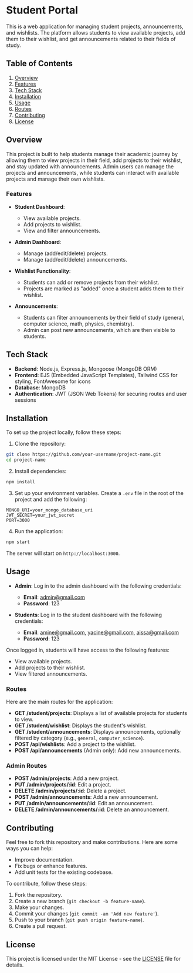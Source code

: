 # Student Portal

This is a web application for managing student projects, announcements, and wishlists. The platform allows students to view available projects, add them to their wishlist, and get announcements related to their fields of study.

## Table of Contents

1. [Overview](#overview)
2. [Features](#features)
3. [Tech Stack](#tech-stack)
4. [Installation](#installation)
5. [Usage](#usage)
6. [Routes](#routes)
7. [Contributing](#contributing)
8. [License](#license)

## Overview

This project is built to help students manage their academic journey by allowing them to view projects in their field, add projects to their wishlist, and stay updated with announcements. Admin users can manage the projects and announcements, while students can interact with available projects and manage their own wishlists.

### Features

* **Student Dashboard**:

  * View available projects.
  * Add projects to wishlist.
  * View and filter announcements.
* **Admin Dashboard**:

  * Manage (add/edit/delete) projects.
  * Manage (add/edit/delete) announcements.
* **Wishlist Functionality**:

  * Students can add or remove projects from their wishlist.
  * Projects are marked as "added" once a student adds them to their wishlist.
* **Announcements**:

  * Students can filter announcements by their field of study (general, computer science, math, physics, chemistry).
  * Admin can post new announcements, which are then visible to students.

## Tech Stack

* **Backend**: Node.js, Express.js, Mongoose (MongoDB ORM)
* **Frontend**: EJS (Embedded JavaScript Templates), Tailwind CSS for styling, FontAwesome for icons
* **Database**: MongoDB
* **Authentication**: JWT (JSON Web Tokens) for securing routes and user sessions

## Installation

To set up the project locally, follow these steps:

1. Clone the repository:

```bash
git clone https://github.com/your-username/project-name.git
cd project-name
```

2. Install dependencies:

```bash
npm install
```

3. Set up your environment variables. Create a `.env` file in the root of the project and add the following:

```env
MONGO_URI=your_mongo_database_uri
JWT_SECRET=your_jwt_secret
PORT=3000
```

4. Run the application:

```bash
npm start
```

The server will start on `http://localhost:3000`.

## Usage

* **Admin**: Log in to the admin dashboard with the following credentials:

  * **Email**: [admin@gmail.com](mailto:admin@gmail.com)
  * **Password**: 123

* **Students**: Log in to the student dashboard with the following credentials:

  * **Email**: [amine@gmail.com](mailto:amine@gmail.com), [yacine@gmail.com](mailto:yacine@gmail.com), [aissa@gmail.com](mailto:aissa@gmail.com)
  * **Password**: 123

Once logged in, students will have access to the following features:

* View available projects.
* Add projects to their wishlist.
* View filtered announcements.

### Routes

Here are the main routes for the application:

* **GET /student/projects**: Displays a list of available projects for students to view.
* **GET /student/wishlist**: Displays the student's wishlist.
* **GET /student/announcements**: Displays announcements, optionally filtered by category (e.g., `general`, `computer_science`).
* **POST /api/wishlists**: Add a project to the wishlist.
* **POST /api/announcements** (Admin only): Add new announcements.

### Admin Routes

* **POST /admin/projects**: Add a new project.
* **PUT /admin/projects/\:id**: Edit a project.
* **DELETE /admin/projects/\:id**: Delete a project.
* **POST /admin/announcements**: Add a new announcement.
* **PUT /admin/announcements/\:id**: Edit an announcement.
* **DELETE /admin/announcements/\:id**: Delete an announcement.

## Contributing

Feel free to fork this repository and make contributions. Here are some ways you can help:

* Improve documentation.
* Fix bugs or enhance features.
* Add unit tests for the existing codebase.

To contribute, follow these steps:

1. Fork the repository.
2. Create a new branch (`git checkout -b feature-name`).
3. Make your changes.
4. Commit your changes (`git commit -am 'Add new feature'`).
5. Push to your branch (`git push origin feature-name`).
6. Create a pull request.

## License

This project is licensed under the MIT License - see the [LICENSE](LICENSE) file for details.
